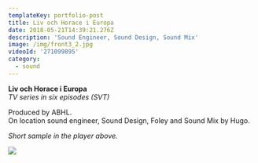 ```yaml
---
templateKey: portfolio-post
title: Liv och Horace i Europa
date: 2018-05-21T14:39:21.276Z
description: 'Sound Engineer, Sound Design, Sound Mix'
image: /img/front3_2.jpg
videoId: '271099895'
category:
  - sound
---
```

**Liv och Horace i Europa** \
_TV series in six episodes (SVT)_

Produced by ABHL.\
On location sound engineer, Sound Design, Foley and Sound Mix by Hugo.

_Short sample in the player above._

![](/img/svt.png)
